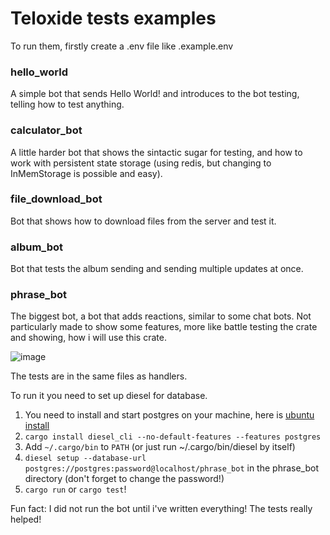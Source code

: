 # Teloxide tests examples
To run them, firstly create a .env file like .example.env

### hello_world

A simple bot that sends Hello World! and introduces to the bot testing, telling how to test anything.

### calculator_bot

A little harder bot that shows the sintactic sugar for testing, and how to work with persistent state storage (using redis, but changing to InMemStorage is possible and easy).

### file_download_bot

Bot that shows how to download files from the server and test it.

### album_bot

Bot that tests the album sending and sending multiple updates at once.

### phrase_bot

The biggest bot, a bot that adds reactions, similar to some chat bots. Not particularly made to show some features, more like battle testing the crate and showing, how i will use this crate.

![image](https://github.com/user-attachments/assets/87ddae85-4166-48d4-b006-909b0f37d2f9)

The tests are in the same files as handlers.

To run it you need to set up diesel for database.

1. You need to install and start postgres on your machine, here is [ubuntu install](https://www.digitalocean.com/community/tutorials/how-to-install-postgresql-on-ubuntu-20-04-quickstart)
2. `cargo install diesel_cli --no-default-features --features postgres`
3. Add `~/.cargo/bin` to `PATH` (or just run ~/.cargo/bin/diesel by itself)
4. `diesel setup --database-url postgres://postgres:password@localhost/phrase_bot` in the phrase_bot directory (don't forget to change the password!)
5. `cargo run` or `cargo test`!

Fun fact: I did not run the bot until i've written everything! The tests really helped!
